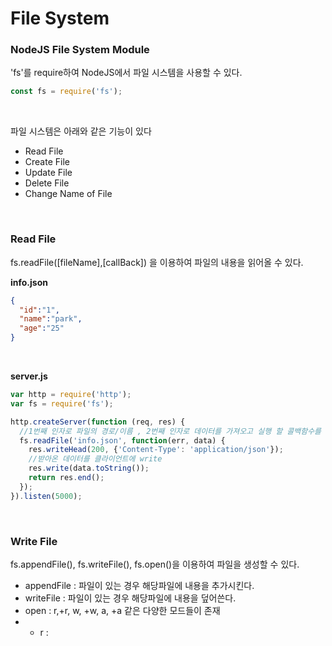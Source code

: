 # File System

### NodeJS File System Module
'fs'를 require하여 NodeJS에서 파일 시스템을 사용할 수 있다.

```javascript
const fs = require('fs');
```

<br>

파일 시스템은 아래와 같은 기능이 있다
* Read File
* Create File
* Update File
* Delete File
* Change Name of File

<br>

### Read File
fs.readFile([fileName],[callBack]) 을 이용하여 파일의 내용을 읽어올 수 있다.

__info.json__

```json
{
  "id":"1",
  "name":"park",
  "age":"25"
}
```

<br>

__server.js__

```javascript
var http = require('http');
var fs = require('fs');

http.createServer(function (req, res) {
  //1번째 인자로 파일의 경로/이름 , 2번째 인자로 데이터를 가져오고 실행 할 콜백함수를 실행
  fs.readFile('info.json', function(err, data) {
    res.writeHead(200, {'Content-Type': 'application/json'});
    //받아온 데이터를 클라이언트에 write
    res.write(data.toString());
    return res.end();
  });
}).listen(5000);
```
<br>

### Write File
fs.appendFile(), fs.writeFile(), fs.open()을 이용하여 파일을 생성할 수 있다.
* appendFile : 파일이 있는 경우 해당파일에 내용을 추가시킨다.
* writeFile : 파일이 있는 경우 해당파일에 내용을 덮어쓴다.
* open : r,+r, w, +w, a, +a 같은 다양한 모드들이 존재
* * r : 
